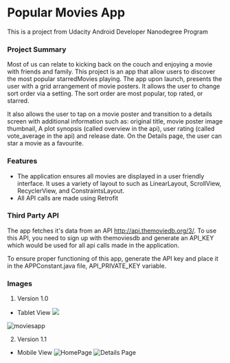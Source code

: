 # Popular Movies App
This is a project from Udacity Android Developer Nanodegree Program

### Project Summary
Most of us can relate to kicking back on the couch and enjoying a movie with friends and family.
This project is an app that allow users to discover the most popular starredMovies playing. The
app upon launch, presents the user with a grid arrangement of movie posters. It allows the user
to change sort order via a setting. The sort order are most popular, top rated, or starred.

It also allows the user to tap on a movie poster and transition to a details screen with additional information such as:
original title, movie poster image thumbnail, A plot synopsis (called overview in the api), user rating
(called vote_average in the api) and release date. On the Details page, the user can star a movie as a favourite.

### Features
- The application ensures all movies are displayed in a user friendly interface. It uses a variety of layout to
such as LinearLayout, ScrollView, RecyclerView, and ConstraintsLayout.
- All API calls are made using Retrofit

### Third Party API
The app fetches it's data from an API http://api.themoviedb.org/3/. To use this API, you need to sign up with
themoviesdb and generate an API_KEY which would be used for all api calls made in the application.

To ensure proper functioning of this app, generate the API key and place it in the APPConstant.java file,
API_PRIVATE_KEY variable.


### Images
1. Version 1.0
- Tablet View
![](https://user-images.githubusercontent.com/19291341/64474136-4ec75100-d168-11e9-862d-75676f678453.jpg)

![moviesapp](https://user-images.githubusercontent.com/19291341/65424072-87228c80-de02-11e9-91f4-2002b1210e06.png)

2. Version 1.1
- Mobile View
![HomePage](https://github.com/eniolaipoola/MoviesApp/assets/19291341/be3637a1-a9e7-4656-b078-eb55f0d1e1d0)
![Details Page](https://github.com/eniolaipoola/MoviesApp/assets/19291341/60f7d1d0-3252-42c5-b02e-067ddfba86d3)









